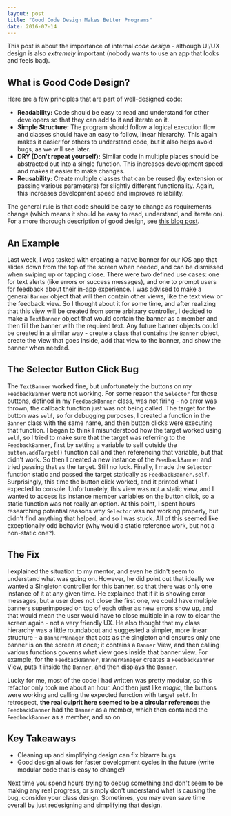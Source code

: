 ```yaml
---
layout: post
title: "Good Code Design Makes Better Programs"
date: 2016-07-14
---
```


This post is about the importance of internal *code design* - although UI/UX design is also *extremely* important (nobody wants to use an app that looks and feels bad).

## What is Good Code Design?

Here are a few principles that are part of well-designed code:

* __Readability:__ Code should be easy to read and understand for other developers so that they can add to it and iterate on it.
* __Simple Structure:__ The program should follow a logical execution flow and classes should have an easy to follow, linear hierarchy. This again makes it easier for others to understand code, but it also helps avoid bugs, as we will see later.
* __DRY (Don't repeat yourself):__ Similar code in multiple places should be abstracted out into a single function. This increases development speed and makes it easier to make changes.
* __Reusability:__ Create multiple classes that can be reused (by extension or passing various parameters) for slightly different functionality. Again, this increases development speed and improves reliability.

The general rule is that code should be easy to change as requirements change (which means it should be easy to read, understand, and iterate on). For a more thorough description of good design, see [this blog post](http://www.artima.com/weblogs/viewpost.jsp?thread=331531).

## An Example

Last week, I was tasked with creating a native banner for our iOS app that slides down from the top of the screen when needed, and can be dismissed when swiping up or tapping close. There were two defined use cases: one for text alerts (like errors or success messages), and one to prompt users for feedback about their in-app experience. I was advised to make a general `Banner` object that will then contain other views, like the text view or the feedback view. So I thought about it for some time, and after realizing that this view will be created from some arbitrary controller, I decided to make a `TextBanner` object that would contain the banner as a member and then fill the banner with the required text. Any future banner objects could be created in a similar way - create a class that contains the `Banner` object, create the view that goes inside, add that view to the banner, and show the banner when needed.

## The Selector Button Click Bug

The `TextBanner` worked fine, but unfortunately the buttons on my `FeedbackBanner` were not working. For some reason the `Selector` for those buttons, defined in my `FeedbackBanner` class, was not firing - no error was thrown, the callback function just was not being called. The target for the button was `self`, so for debugging purposes, I created a function in the `Banner` class with the same name, and then button clicks were executing that function. I began to think I misunderstood how the target worked using `self`, so I tried to make sure that the target was referring to the `FeedbackBanner`, first by setting a variable to self outside the `button.addTarget()` function call and then referencing that variable, but that didn't work. So then I created a new instance of the `FeedbackBanner` and tried passing that as the target. Still no luck. Finally, I made the `Selector` function static and passed the target statically as `FeedbackBanner.self`. Surprisingly, this time the button click worked, and it printed what I expected to console. Unfortunately, this view was not a static view, and I wanted to access its instance member variables on the button click, so a static function was not really an option. At this point, I spent hours researching potential reasons why `Selector` was not working properly, but didn't find anything that helped, and so I was stuck. All of this seemed like exceptionally odd behavior (why would a static reference work, but not a non-static one?).

## The Fix

I explained the situation to my mentor, and even he didn't seem to understand what was going on. However, he did point out that ideally we wanted a Singleton controller for this banner, so that there was only one instance of it at any given time. He explained that if it is showing error messages, but a user does not close the first one, we could have multiple banners superimposed on top of each other as new errors show up, and that would mean the user would have to close multiple in a row to clear the screen again - not a very friendly UX. He also thought that my class hierarchy was a little roundabout and suggested a simpler, more linear structure - a `BannerManager` that acts as the singleton and ensures only one banner is on the screen at once; it contains a `Banner` View, and then calling various functions governs what view goes inside that banner view. For example, for the `FeedbackBanner`, `BannerManager` creates a `FeedbackBanner` View, puts it inside the `Banner`, and then displays the `Banner`.

Lucky for me, most of the code I had written was pretty modular, so this refactor only took me about an hour. And then just like *magic*, the buttons were working and calling the expected function with target `self`. In retrospect, __the real culprit here seemed to be a circular reference:__ the `FeedbackBanner` had the `Banner` as a member, which then contained the `FeedbackBanner` as a member, and so on.

## Key Takeaways

* Cleaning up and simplifying design can fix bizarre bugs
* Good design allows for faster development cycles in the future (write modular code that is easy to change!)

Next time you spend hours trying to debug something and don't seem to be making any real progress, or simply don't understand what is causing the bug, consider your class design. Sometimes, you may even save time overall by just redesigning and simplifying that design.